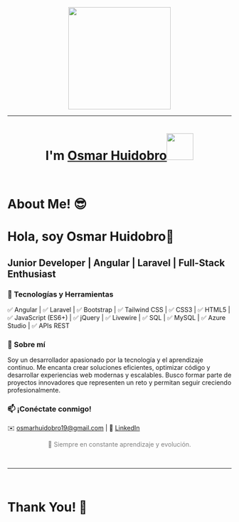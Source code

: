 <p align="center">
  <img src="https://miro.medium.com/max/2048/1*OohqW5DGh9CQS4hLY5FXzA.png" height="230"/>
</p>
<hr>
<h1 align="center">I'm <a href="https://github.com/OsmarH19">Osmar Huidobro<a><img src="[https://github.com/OsmarH19]" width="60px"/></h1>
<Br>
<h1>About Me! 😎</h1>

<h1>Hola, soy Osmar Huidobro👋</h1>
<h2>Junior Developer | Angular | Laravel | Full-Stack Enthusiast</h2>

<h3>🚀 Tecnologías y Herramientas</h3>
<p>✅ Angular | ✅ Laravel | ✅ Bootstrap | ✅ Tailwind CSS | ✅ CSS3 | ✅ HTML5 | ✅ JavaScript (ES6+) | ✅ jQuery | ✅ Livewire | ✅ SQL | ✅ MySQL | ✅ Azure Studio | ✅ APIs REST</p>

<h3>📌 Sobre mí</h3>
<p>
    Soy un desarrollador apasionado por la tecnología y el aprendizaje continuo. 
    Me encanta crear soluciones eficientes, optimizar código y desarrollar experiencias web modernas y escalables.
    Busco formar parte de proyectos innovadores que representen un reto y permitan seguir creciendo profesionalmente.
</p>

<h3>📫 ¡Conéctate conmigo!</h3>
<p>
    ✉️ <a href="mailto:tuemail@example.com">osmarhuidobro19@gmail.com</a> |
    💼 <a href="https://www.linkedin.com/in/jeferson-osmar-huidobro-angeles-a1404719a/">LinkedIn</a>
</p>

<p style="text-align: center; color: gray; font-size: 14px;">
    🚀 Siempre en constante aprendizaje y evolución.
</p>

<Br>
<hr>
<Br>
<h1>Thank You! 🤵 </h1>
<Br>
    </div>

</body>


